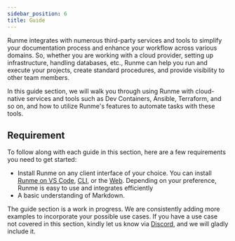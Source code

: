 ```yaml
---
sidebar_position: 6
title: Guide
---
```



Runme integrates with numerous third-party services and tools to simplify your documentation process and enhance your workflow across various domains. So, whether you are working with a cloud provider, setting up infrastructure, handling databases, etc., Runme can help you run and execute your projects, create standard procedures, and provide visibility to other team members.

In this guide section, we will walk you through using Runme with cloud-native services and tools such as Dev Containers, Ansible, Terraform, and so on, and how to utilize Runme's features to automate tasks with these tools.

## Requirement

To follow along with each guide in this section, here are a few requirements you need to get started:

- Install Runme on any client interface of your choice. You can install [Runme on VS Code](../installation/installrunme), [CLI](../installation/runmecli), or the [Web](../installation/web). Depending on your preference, Runme is easy to use and integrates efficiently
- A basic understanding of Markdown.

The guide section is a work in progress. We are consistently adding more examples to incorporate your possible use cases. If you have a use case not covered in this section, kindly let us know via [Discord](https://discord.com/invite/runme), and we will gladly include it.

